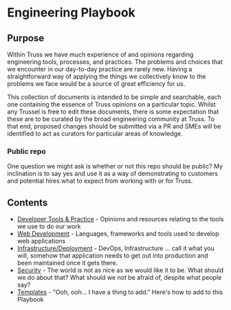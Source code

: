 # Engineering Playbook

## Purpose

Within Truss we have much experience of and opinions regarding engineering tools, processes, and practices. The problems and choices that we encounter in our day-to-day practice are rarely new. Having a straightforward way of applying the things we collectively know to the problems we face would be a source of great efficiency for us.

This collection of documents is intended to be simple and searchable, each one containing the essence of Truss opinions on a particular topic. Whilst any Trussel is free to edit these documents, there is some expectation that these are to be curated by the broad engineering community at Truss. To that end, proposed changes should be submitted via a PR and  SMEs will be identified to act as curators for particular areas of knowledge.

### Public repo

One question we might ask is whether or not this repo should be public? My inclination is to say yes and use it as a way of demonstrating to customers and potential hires what to expect from working with or for Truss.

## Contents

* [Developer Tools & Practice](./developing/README.md) - Opinions and resources relating to the tools we use to do our work
* [Web Development](./web/README.md) - Languages, frameworks and tools used to develop web applications
* [Infrastructure/Deployment](./infra/README.md) - DevOps, Infrastructure ... call it what you will, somehow that application needs to get out into production and been maintained once it gets there.
* [Security](./security/README.md) - The world is not as nice as we would like it to be. What should we do about that? What should we not be afraid of, despite what people say?
* [Templates](./templates/README.md) - "Ooh, ooh... I have a thing to add." Here's how to add to this Playbook

